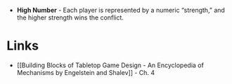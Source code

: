 * **High Number** - Each player is represented by a numeric “strength,” and the higher strength wins the conflict.
# Links
* [[Building Blocks of Tabletop Game Design - An Encyclopedia of Mechanisms by Engelstein and Shalev]] - Ch. 4